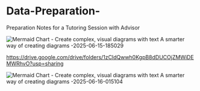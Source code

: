 # Data-Preparation-
Preparation Notes for a Tutoring Session with Advisor


![Mermaid Chart - Create complex, visual diagrams with text  A smarter way of creating diagrams -2025-06-15-185029](https://github.com/user-attachments/assets/5101eb8c-4377-42ca-bc9c-fa1870d05ad5)

https://drive.google.com/drive/folders/1zCldQwwh0KgpB8dDUCOjZMWiDEMWRhvO?usp=sharing

![Mermaid Chart - Create complex, visual diagrams with text  A smarter way of creating diagrams -2025-06-16-015104](https://github.com/user-attachments/assets/9624c904-4187-4550-9fe0-e1e9b59d48d0)

